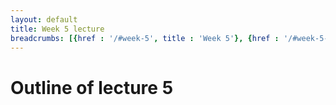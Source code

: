 ```yaml
---
layout: default
title: Week 5 lecture
breadcrumbs: [{href : '/#week-5', title : 'Week 5'}, {href : '/#week-5-day-1', title : 'Day 1'}]
---
```


Outline of lecture 5
====================
